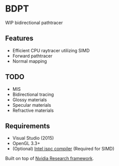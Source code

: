 # BDPT
WIP bidirectional pathtracer

## Features
* Efficient CPU raytracer utilizing SIMD 
* Forward pathtracer
* Normal mapping

## TODO
* MIS
* Bidirectional tracing
* Glossy materials
* Specular materials
* Refractive materials

## Requirements

* Visual Studio (2015)
* OpenGL 3.3+
* (Optional) [Intel ispc compiler](https://ispc.github.io/index.html) (Required for SIMD)

Built on top of [Nvidia Research framework](https://code.google.com/archive/p/cudaraster/).
